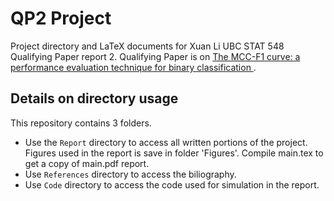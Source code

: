 # QP2 Project
Project directory and LaTeX documents for Xuan Li UBC STAT 548 Qualifying Paper report 2. Qualifying Paper is on [ The MCC-F1 curve: a performance evaluation technique for binary classification ](https://arxiv.org/abs/2006.11278). 


## Details on directory usage
This repository contains 3 folders. 
* Use the `Report` directory to access all written portions of the project. Figures used in the report is save in folder 'Figures'. Compile main.tex to get a copy of main.pdf report. 
* Use `References` directory to access the biliography. 
* Use `Code` directory to access the code used for simulation in the report. 
